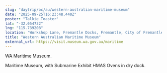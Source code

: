 ```yaml
---
slug: "daytrip/oc/au/western-australian-maritime-museum"
date: "2025-09-25T16:23:48.440Z"
poster: "Talkie Toaster"
lat: "-32.054732"
lng: "115.739208"
location: "Workshop Lane, Fremantle Docks, Fremantle, City of Fremantle, Western Australia, 6160, Australia"
title: "Western Australian Maritime Museum"
external_url: https://visit.museum.wa.gov.au/maritime
---
```

WA Maritime Museum.

Maritime Museum, with Submarine Exhibit HMAS Ovens in dry dock.